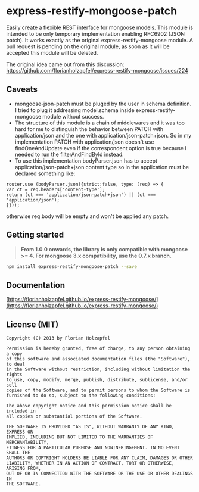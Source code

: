 # express-restify-mongoose-patch

Easily create a flexible REST interface for mongoose models.
This module is intended to be only temporary implementation enabling RFC6902 (JSON patch).
It works exactly as the original express-restify-mongoose module.
A pull request is pending on the original module, as soon as it will be accepted this module will be deleted.

The original idea came out from this discussion: https://github.com/florianholzapfel/express-restify-mongoose/issues/224

## Caveats

* mongoose-json-patch must be pluged by the user in schema definition. I tried to plug it addressing model.schema inside express-restify-mongoose module without success.
* The structure of this module is a chain of middlewares and it was too hard for me to distinguish the behavior between PATCH with application/json and the one with application/json-patch+json. So in my implementation PATCH with application/json doesn't use findOneAndUpdate even if the correspondent option is true because I needed to run the filterAndFindById instead.
* To use this implementation bodyParser.json has to accept application/json-patch+json content type so in the application must be declared something like:
```
router.use (bodyParser.json({strict:false, type: (req) => {
var ct = req.headers['content-type'];
return (ct === 'application/json-patch+json') || (ct === 'application/json');
}}));
```
otherwise req.body will be empty and won't be applied any patch.


## Getting started

> **From 1.0.0 onwards, the library is only compatible with mongoose >= 4. For mongoose 3.x compatibility, use the 0.7.x branch.**

```sh
npm install express-restify-mongoose-patch --save
```

## Documentation

[https://florianholzapfel.github.io/express-restify-mongoose/](https://florianholzapfel.github.io/express-restify-mongoose/)

## License (MIT)

```
Copyright (C) 2013 by Florian Holzapfel

Permission is hereby granted, free of charge, to any person obtaining a copy
of this software and associated documentation files (the "Software"), to deal
in the Software without restriction, including without limitation the rights
to use, copy, modify, merge, publish, distribute, sublicense, and/or sell
copies of the Software, and to permit persons to whom the Software is
furnished to do so, subject to the following conditions:

The above copyright notice and this permission notice shall be included in
all copies or substantial portions of the Software.

THE SOFTWARE IS PROVIDED "AS IS", WITHOUT WARRANTY OF ANY KIND, EXPRESS OR
IMPLIED, INCLUDING BUT NOT LIMITED TO THE WARRANTIES OF MERCHANTABILITY,
FITNESS FOR A PARTICULAR PURPOSE AND NONINFRINGEMENT. IN NO EVENT SHALL THE
AUTHORS OR COPYRIGHT HOLDERS BE LIABLE FOR ANY CLAIM, DAMAGES OR OTHER
LIABILITY, WHETHER IN AN ACTION OF CONTRACT, TORT OR OTHERWISE, ARISING FROM,
OUT OF OR IN CONNECTION WITH THE SOFTWARE OR THE USE OR OTHER DEALINGS IN
THE SOFTWARE.
```

